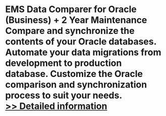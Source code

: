 # EMS Data Comparer for Oracle (Business) + 2 Year Maintenance<br />Compare and synchronize the contents of your Oracle databases. Automate your data migrations from development to production database. Customize the Oracle comparison and synchronization process to suit your needs.<br />[>> Detailed information](https://secure.shareit.com/shareit/product.html?productid=300166206&affiliateid=200057808)